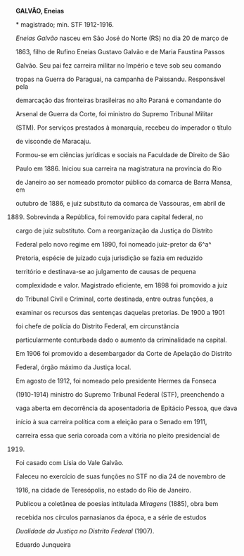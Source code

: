 **GALVÃO, Eneias**



\* magistrado; min. STF 1912-1916.



*Eneias Galvão* nasceu em São José do Norte (RS) no dia 20 de março de

1863, filho de Rufino Eneias Gustavo Galvão e de Maria Faustina Passos

Galvão. Seu pai fez carreira militar no Império e teve sob seu comando

tropas na Guerra do Paraguai, na campanha de Paissandu. Responsável pela

demarcação das fronteiras brasileiras no alto Paraná e comandante do

Arsenal de Guerra da Corte, foi ministro do Supremo Tribunal Militar

(STM). Por serviços prestados à monarquia, recebeu do imperador o título

de visconde de Maracaju.



Formou-se em ciências jurídicas e sociais na Faculdade de Direito de São

Paulo em 1886. Iniciou sua carreira na magistratura na província do Rio

de Janeiro ao ser nomeado promotor público da comarca de Barra Mansa, em

outubro de 1886, e juiz substituto da comarca de Vassouras, em abril de

1889. Sobrevinda a República, foi removido para capital federal, no

cargo de juiz substituto. Com a reorganização da Justiça do Distrito

Federal pelo novo regime em 1890, foi nomeado juiz-pretor da 6^a^

Pretoria, espécie de juizado cuja jurisdição se fazia em reduzido

território e destinava-se ao julgamento de causas de pequena

complexidade e valor. Magistrado eficiente, em 1898 foi promovido a juiz

do Tribunal Civil e Criminal, corte destinada, entre outras funções, a

examinar os recursos das sentenças daquelas pretorias. De 1900 a 1901

foi chefe de polícia do Distrito Federal, em circunstância

particularmente conturbada dado o aumento da criminalidade na capital.

Em 1906 foi promovido a desembargador da Corte de Apelação do Distrito

Federal, órgão máximo da Justiça local.



Em agosto de 1912, foi nomeado pelo presidente Hermes da Fonseca

(1910-1914) ministro do Supremo Tribunal Federal (STF), preenchendo a

vaga aberta em decorrência da aposentadoria de Epitácio Pessoa, que dava

início à sua carreira política com a eleição para o Senado em 1911,

carreira essa que seria coroada com a vitória no pleito presidencial de

1919.



Foi casado com Lísia do Vale Galvão.



Faleceu no exercício de suas funções no STF no dia 24 de novembro de

1916, na cidade de Teresópolis, no estado do Rio de Janeiro.



Publicou a coletânea de poesias intitulada *Miragens* (1885), obra bem

recebida nos círculos parnasianos da época, e a série de estudos

*Dualidade da Justiça no Distrito Federal* (1907).



Eduardo Junqueira




